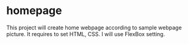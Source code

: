 # homepage
This project will create home webpage according to sample webpage picture.
It requires to set HTML, CSS.
I will use FlexBox setting.
